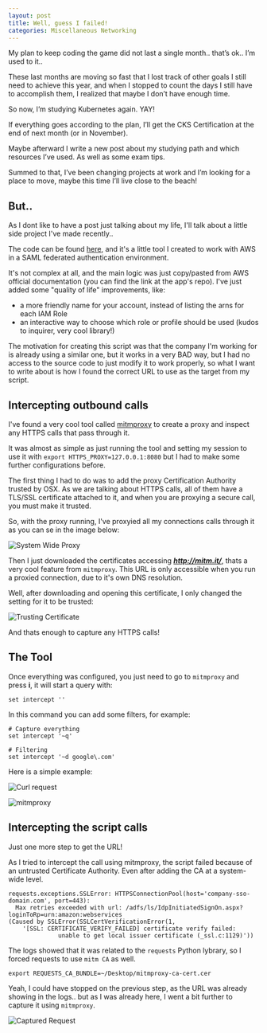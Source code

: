 ```yaml
---
layout: post
title: Well, guess I failed!
categories: Miscellaneous Networking
---
```


My plan to keep coding the game did not last a single month.. that’s ok.. I’m used to it..

These last months are moving so fast that I lost track of other goals I still need to achieve this year, and when I stopped to count the days I still have to accomplish them, I realized that maybe I don’t have enough time.

So now, I’m studying Kubernetes again. YAY!

If everything goes according to the plan, I’ll get the CKS Certification at the end of next month (or in November).

Maybe afterward I write a new post about my studying path and which resources I’ve used. As well as some exam tips.

Summed to that, I’ve been changing projects at work and I’m looking for a place to move, maybe this time I’ll live close to the beach!

## But..

As I dont like to have a post just talking about my life, I'll talk about a little side project I've made recently..

The code can be found [here](https://github.com/vc0sta/aws-sso), and it's a little tool I created to work with AWS in a SAML federated authentication environment.

It's not complex at all, and the main logic was just copy/pasted from AWS official documentation (you can find the link at the app's repo). I've just added some "quality of life" improvements, like:
 - a more friendly name for your account, instead of listing the arns for each IAM Role
 - an interactive way to choose which role or profile should be used (kudos to inquirer, very cool library!)

The motivation for creating this script was that the company I'm working for is already using a similar one, but it works in a very BAD way, but I had no access to the source code to just modify it to work properly, so what I want to write about is how I found the correct URL to use as the target from my script.

## Intercepting outbound calls

I've found a very cool tool called [mitmproxy]() to create a proxy and inspect any HTTPS calls that pass through it.

It was almost as simple as just running the tool and setting my session to use it with `export HTTPS_PROXY=127.0.0.1:8080` but I had to make some further configurations before.

The first thing I had to do was to add the proxy Certification Authority trusted by OSX. As we are talking about HTTPS calls, all of them have a TLS/SSL certificate attached to it, and when you are proxying a secure call, you must make it trusted.

So, with the proxy running, I've proxyied all my connections calls through it as you can se in the image below:

![System Wide Proxy]({{site.baseurl}}/post_images/2021-10-02/system-wide-proxy.png)

Then I just downloaded the certificates accessing ***http://mitm.it/***, thats a very cool feature from `mitmproxy`. This URL is only accessible when you run a proxied connection, due to it's own DNS resolution.

Well, after downloading and opening this certificate, I only changed the setting for it to be trusted:

![Trusting Certificate]({{site.baseurl}}/post_images/2021-10-02/trusting-certificate.png)

And thats enough to capture any HTTPS calls!

## The Tool

Once everything was configured, you just need to go to `mitmproxy` and press **i**, it will start a query with:

```
set intercept ''
```

In this command you can add some filters, for example:

```
# Capture everything
set intercept '~q'

# Filtering
set intercept '~d google\.com'
```

Here is a simple example:

![Curl request]({{site.baseurl}}/post_images/2021-10-02/curl-request.png)


![mitmproxy]({{site.baseurl}}/post_images/2021-10-02/mitmproxy.png)

## Intercepting the script calls

Just one more step to get the URL!

As I tried to intercept the call using mitmproxy, the script failed because of an untrusted Certificate Authority. Even after adding the CA at a system-wide level.

```
requests.exceptions.SSLError: HTTPSConnectionPool(host='company-sso-domain.com', port=443): 
  Max retries exceeded with url: /adfs/ls/IdpInitiatedSignOn.aspx?loginToRp=urn:amazon:webservices 
(Caused by SSLError(SSLCertVerificationError(1, 
    '[SSL: CERTIFICATE_VERIFY_FAILED] certificate verify failed: 
              unable to get local issuer certificate (_ssl.c:1129)'))
```

The logs showed that it was related to the `requests` Python lybrary, so I forced requests to use `mitm CA` as well.

```
export REQUESTS_CA_BUNDLE=~/Desktop/mitmproxy-ca-cert.cer
```

Yeah, I could have stopped on the previous step, as the URL was already showing in the logs.. but as I was already here, I went a bit further to capture it using `mitmproxy`.

![Captured Request]({{site.baseurl}}/post_images/2021-10-02/captured-request.png)

